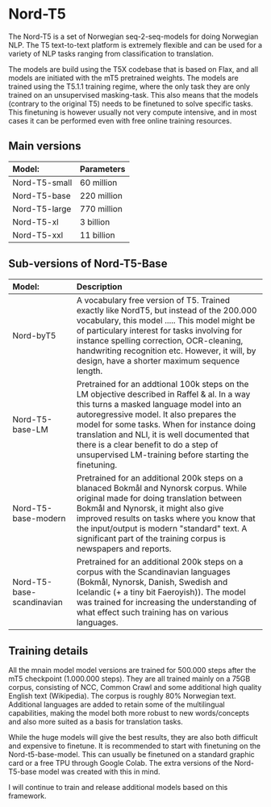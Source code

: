 # Nord-T5
The Nord-T5 is a set of Norwegian seq-2-seq-models for doing Norwegian NLP. The T5 text-to-text platform is extremely flexible and can be used for a variety of NLP tasks ranging from classification to translation.

The models are build using the T5X codebase that is based on Flax, and all models are initiated with the mT5 pretrained weights. The models are trained using the T5.1.1 training regime, where the only task they are only trained on an unsupervised masking-task. This also means that the models (contrary to the original T5) needs to be finetuned to solve specific tasks. This finetuning is however usually not very compute intensive, and in most cases it can be performed even with free online training resources.

## Main versions
|**Model:** | **Parameters** |
|:-----------|:------------|
|Nord-T5-small|60 million |
|Nord-T5-base|220 million |
|Nord-T5-large|770 million |
|Nord-T5-xl|3 billion |
|Nord-T5-xxl|11 billion|


## Sub-versions of Nord-T5-Base
|**Model:** | **Description** |
|:-----------|:------------|
|Nord-byT5 | A vocabulary free version of T5. Trained exactly like NordT5, but instead of the 200.000 vocabulary, this model ..... This model might be of particulary interest for tasks involving for instance spelling correction, OCR-cleaning, handwriting recognition etc. However, it will, by design, have a shorter maximum sequence length.|
|Nord-T5-base-LM |Pretrained for an addtional 100k steps on the LM objective described in Raffel & al. In a way this turns a masked language model into an autoregressive model. It also prepares the model for some tasks. When for instance  doing translation and NLI, it is well documented that there is a clear benefit to do a step of unsupervised LM-training before starting the finetuning.| 
|Nord-T5-base-modern | Pretrained for an additional 200k steps on a blanaced Bokmål and Nynorsk corpus. While original made for doing translation between Bokmål and Nynorsk, it might also give improved results on tasks where you know that the input/output is modern "standard" text. A significant part of the training corpus is newspapers and reports.|
|Nord-T5-base-scandinavian |Pretrained for an additional 200k steps on a corpus with the Scandinavian languages (Bokmål, Nynorsk, Danish, Swedish and Icelandic (+ a tiny bit Faeroyish)). The model was trained for increasing the understanding of what effect such training has on various languages.|


## Training details
All the mnain model model versions are trained for  500.000 steps after the mT5 checkpoint (1.000.000 steps). They are all trained mainly on a 75GB corpus, consisting of NCC, Common Crawl and some additional high quality English text (Wikipedia). The corpus is roughly 80% Norwegian text. Additional languages are added to retain some of the multilingual capabilities, making the model both more robust to new words/concepts and also more suited as a basis for translation tasks.

While the huge models will give the best results, they are also both difficult and expensive to finetune. It is recommended to start with finetuning on the Nord-t5-base-model. This can usually be finetuned on a standard graphic card or a free TPU through Google Colab. The extra versions of the Nord-T5-base model was created with this in mind. 


I will continue to train and release additional models based on this framework. 







